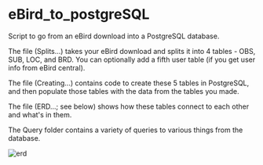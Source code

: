 # eBird_to_postgreSQL

Script to go from an eBird download into a PostgreSQL database. 

The file (Splits...) takes your eBird download and splits it into 4 tables - OBS, SUB, LOC, and BRD. You can optionally add a fifth user table (if you get user info from eBird central).

The file (Creating...) contains code to create these 5 tables in PostgreSQL, and then populate those tables with the data from the tables you made.

The file (ERD...; see below) shows how these tables connect to each other and what's in them.

The Query folder contains a variety of queries to various things from the database. 

![erd](https://github.com/nmanich/eBird_to_postgreSQL/blob/master/ERD5.png)
